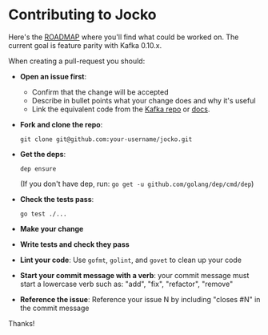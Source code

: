 # Contributing to Jocko

Here's the [ROADMAP](https://github.com/travisjeffery/jocko/issues/1) where you'll find what could be worked on. The current goal is feature parity with Kafka 0.10.x.

When creating a pull-request you should:

- **Open an issue first**: 
    - Confirm that the change will be accepted
    - Describe in bullet points what your change does and why it's useful
    - Link the equivalent code from the [Kafka repo](https://github.com/apache/kafka) or [docs](https://kafka.apache.org/documentation).
- **Fork and clone the repo**:
    ```
    git clone git@github.com:your-username/jocko.git
    ```

- **Get the deps**:
    ```
    dep ensure
    ``` 
    (If you don't have dep, run: `go get -u github.com/golang/dep/cmd/dep`)

- **Check the tests pass**:
    ```
    go test ./...
    ```

- **Make your change**
- **Write tests and check they pass**
- **Lint your code**: Use `gofmt`, `golint`, and `govet` to clean up your code
- **Start your commit message with a verb**: your commit message must start a lowercase verb such as: "add", "fix", "refactor", "remove"
- **Reference the issue**: Reference your issue N by including "closes #N" in the commit message


Thanks!
